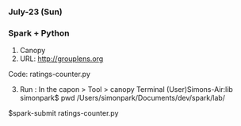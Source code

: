 
### July-23 (Sun)

### Spark + Python

1. Canopy
2. URL: http://grouplens.org

Code: ratings-counter.py

3. Run : In the capon > Tool > canopy Terminal
(User)Simons-Air:lib simonpark$ pwd
/Users/simonpark/Documents/dev/spark/lab/

$spark-submit ratings-counter.py 
